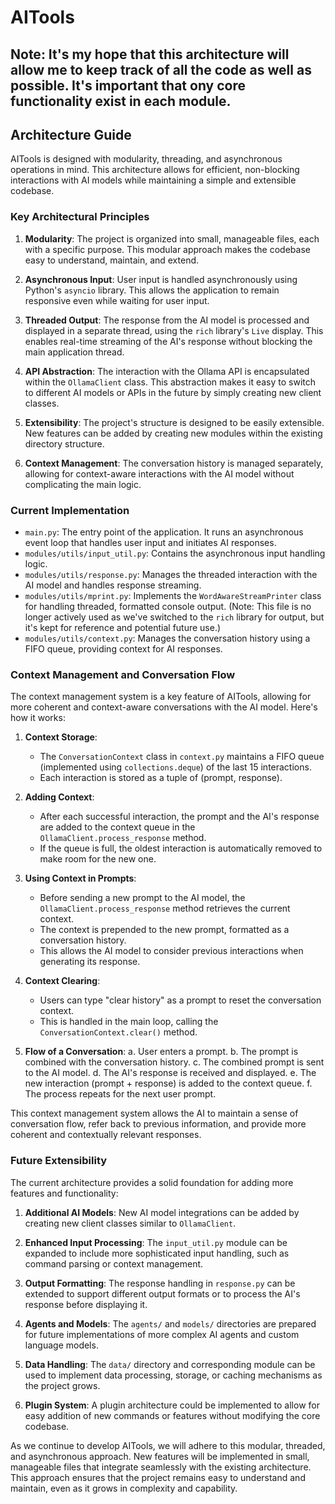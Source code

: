 # AITools

## Note:  It's my hope that this architecture will allow me to keep track of all the code as well as possible.  It's important that ony core functionality exist in each module.

## Architecture Guide

AITools is designed with modularity, threading, and asynchronous operations in mind. This architecture allows for efficient, non-blocking interactions with AI models while maintaining a simple and extensible codebase.

### Key Architectural Principles

1. **Modularity**: The project is organized into small, manageable files, each with a specific purpose. This modular approach makes the codebase easy to understand, maintain, and extend.

2. **Asynchronous Input**: User input is handled asynchronously using Python's `asyncio` library. This allows the application to remain responsive even while waiting for user input.

3. **Threaded Output**: The response from the AI model is processed and displayed in a separate thread, using the `rich` library's `Live` display. This enables real-time streaming of the AI's response without blocking the main application thread.

4. **API Abstraction**: The interaction with the Ollama API is encapsulated within the `OllamaClient` class. This abstraction makes it easy to switch to different AI models or APIs in the future by simply creating new client classes.

5. **Extensibility**: The project's structure is designed to be easily extensible. New features can be added by creating new modules within the existing directory structure.

6. **Context Management**: The conversation history is managed separately, allowing for context-aware interactions with the AI model without complicating the main logic.

### Current Implementation

- `main.py`: The entry point of the application. It runs an asynchronous event loop that handles user input and initiates AI responses.
- `modules/utils/input_util.py`: Contains the asynchronous input handling logic.
- `modules/utils/response.py`: Manages the threaded interaction with the AI model and handles response streaming.
- `modules/utils/mprint.py`: Implements the `WordAwareStreamPrinter` class for handling threaded, formatted console output. (Note: This file is no longer actively used as we've switched to the `rich` library for output, but it's kept for reference and potential future use.)
- `modules/utils/context.py`: Manages the conversation history using a FIFO queue, providing context for AI responses.

### Context Management and Conversation Flow

The context management system is a key feature of AITools, allowing for more coherent and context-aware conversations with the AI model. Here's how it works:

1. **Context Storage**:
   - The `ConversationContext` class in `context.py` maintains a FIFO queue (implemented using `collections.deque`) of the last 15 interactions.
   - Each interaction is stored as a tuple of (prompt, response).

2. **Adding Context**:
   - After each successful interaction, the prompt and the AI's response are added to the context queue in the `OllamaClient.process_response` method.
   - If the queue is full, the oldest interaction is automatically removed to make room for the new one.

3. **Using Context in Prompts**:
   - Before sending a new prompt to the AI model, the `OllamaClient.process_response` method retrieves the current context.
   - The context is prepended to the new prompt, formatted as a conversation history.
   - This allows the AI model to consider previous interactions when generating its response.

4. **Context Clearing**:
   - Users can type "clear history" as a prompt to reset the conversation context.
   - This is handled in the main loop, calling the `ConversationContext.clear()` method.

5. **Flow of a Conversation**:
   a. User enters a prompt.
   b. The prompt is combined with the conversation history.
   c. The combined prompt is sent to the AI model.
   d. The AI's response is received and displayed.
   e. The new interaction (prompt + response) is added to the context queue.
   f. The process repeats for the next user prompt.

This context management system allows the AI to maintain a sense of conversation flow, refer back to previous information, and provide more coherent and contextually relevant responses.

### Future Extensibility

The current architecture provides a solid foundation for adding more features and functionality:

1. **Additional AI Models**: New AI model integrations can be added by creating new client classes similar to `OllamaClient`.

2. **Enhanced Input Processing**: The `input_util.py` module can be expanded to include more sophisticated input handling, such as command parsing or context management.

3. **Output Formatting**: The response handling in `response.py` can be extended to support different output formats or to process the AI's response before displaying it.

4. **Agents and Models**: The `agents/` and `models/` directories are prepared for future implementations of more complex AI agents and custom language models.

5. **Data Handling**: The `data/` directory and corresponding module can be used to implement data processing, storage, or caching mechanisms as the project grows.

6. **Plugin System**: A plugin architecture could be implemented to allow for easy addition of new commands or features without modifying the core codebase.

As we continue to develop AITools, we will adhere to this modular, threaded, and asynchronous approach. New features will be implemented in small, manageable files that integrate seamlessly with the existing architecture. This approach ensures that the project remains easy to understand and maintain, even as it grows in complexity and capability.

